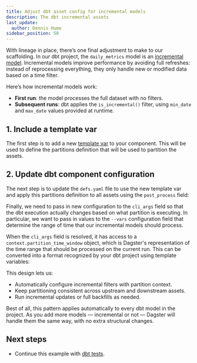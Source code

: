 ```yaml
---
title: Adjust dbt asset config for incremental models
description: The dbt incremental assets
last_update:
  author: Dennis Hume
sidebar_position: 50
---
```


With lineage in place, there’s one final adjustment to make to our scaffolding. In our dbt project, the `daily_metrics` model is an [incremental model](https://docs.getdbt.com/docs/build/incremental-models). Incremental models improve performance by avoiding full refreshes: instead of reprocessing everything, they only handle new or modified data based on a time filter.

<CodeExample
  path="docs_projects/project_dbt/src/project_dbt/analytics/models/marts/daily_metrics.sql"
  language="sql"
  title="src/project_dbt/analytics/models/marts/daily_metrics.sql"
/>

Here’s how incremental models work:

- **First run**: the model processes the full dataset with no filters.
- **Subsequent runs**: dbt applies the `is_incremental()` filter, using `min_date` and `max_date` values provided at runtime.

## 1. Include a template var

The first step is to add a new [template var](/guides/build/components/building-pipelines-with-components/using-template-variables) to your component. This will be used to define the partitions definition that will be used to partition the assets.

<CodeExample
  path="docs_projects/project_dbt/src/project_dbt/defs/transform/template_vars.py"
  language="python"
  title="src/project_dbt/defs/transform/template_vars.py"
/>

## 2. Update dbt component configuration

The next step is to update the `defs.yaml` file to use the new template var and apply this partitions definition to all assets using the `post_process` field:

<CodeExample
  path="docs_projects/project_dbt/src/project_dbt/defs/transform/_defs.yaml"
  language="yaml"
  title="src/project_dbt/defs/transform/defs.yaml"
/>

Finally, we need to pass in new configuration to the `cli_args` field so that the dbt execution actually changes based on what partition is executing. In particular, we want to pass in values to the `--vars` configuration field that determine the range of time that our incremental models should process.

When the `cli_args` field is resolved, it has access to a `context.partition_time_window` object, which is Dagster's representation of the time range that should be processed on the current run. This can be converted into a format recognized by your dbt project using template variables:

<CodeExample
  path="docs_projects/project_dbt/src/project_dbt/defs/transform/defs.yaml"
  language="yaml"
  title="src/project_dbt/defs/transform/defs.yaml"
/>

This design lets us:

- Automatically configure incremental filters with partition context.
- Keep partitioning consistent across upstream and downstream assets.
- Run incremental updates or full backfills as needed.

Best of all, this pattern applies automatically to every dbt model in the project. As you add more models — incremental or not — Dagster will handle them the same way, with no extra structural changes.

## Next steps

- Continue this example with [dbt tests](/examples/dbt/dbt-tests).
